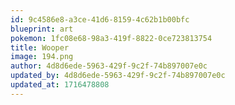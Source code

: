 ```yaml
---
id: 9c4586e8-a3ce-41d6-8159-4c62b1b00bfc
blueprint: art
pokemon: 1fc08e68-98a3-419f-8822-0ce723813754
title: Wooper
image: 194.png
author: 4d8d6ede-5963-429f-9c2f-74b897007e0c
updated_by: 4d8d6ede-5963-429f-9c2f-74b897007e0c
updated_at: 1716478808
---
```

